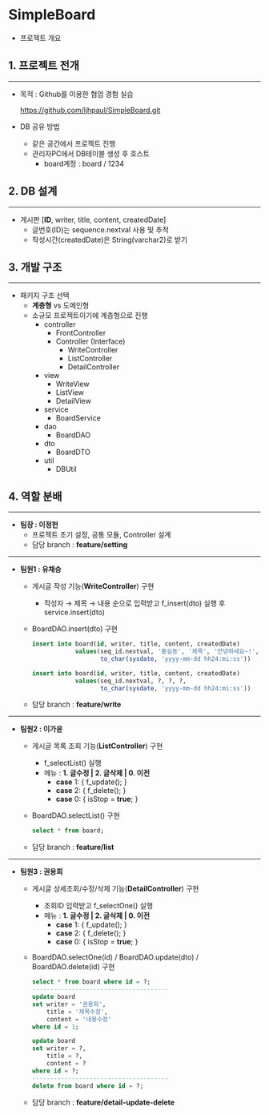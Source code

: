 # SimpleBoard

- 프로젝트 개요

## 1. 프로젝트 전개

---

- 목적 : Github를 이용한 협업 경험 실습
    
    https://github.com/ljhpaul/SimpleBoard.git
    
- DB 공유 방법
    - 같은 공간에서 프로젝트 진행
    - 관리자PC에서 DB테이블 생성 후 호스트
        - board계정 : board / 1234

## 2. DB 설계

---

- 게시판 [**ID**, writer, title, content, createdDate]
    - 글번호(ID)는 sequence.nextval 사용 및 추적
    - 작성시간(createdDate)은 String(varchar2)로 받기

## 3. 개발 구조

---

- 패키지 구조 선택
    - **계층형** vs 도메인형
    - 소규모 프로젝트이기에 계층형으로 진행
        - controller
            - FrontController
            - Controller (Interface)
                - WriteController
                - ListController
                - DetailController
        - view
            - WriteView
            - ListView
            - DetailView
        - service
            - BoardService
        - dao
            - BoardDAO
        - dto
            - BoardDTO
        - util
            - DBUtil

## 4. 역할 분배

---

- **팀장 : 이정헌**
    - 프로젝트 초기 설정, 공통 모듈, Controller 설계
    - 담당 branch :  **feature/setting**

---

- **팀원1 : 유채승**
    - 게시글 작성 기능(**WriteController**) 구현
        - 작성자 → 제목 → 내용  순으로 입력받고 f_insert(dto) 실행 후 service.insert(dto)
    - BoardDAO.insert(dto) 구현
        
        ```sql
        insert into board(id, writer, title, content, createdDate)
                    values(seq_id.nextval, '홍길동', '제목', '안녕하세요~!', 
                           to_char(sysdate, 'yyyy-mm-dd hh24:mi:ss'))
        
        insert into board(id, writer, title, content, createdDate)
                    values(seq_id.nextval, ?, ?, ?, 
                           to_char(sysdate, 'yyyy-mm-dd hh24:mi:ss'))
        ```
        
    - 담당 branch :  **feature/write**

---

- **팀원2 : 이가윤**
    - 게시글 목록 조회 기능(**ListController**) 구현
        - f_selectList() 실행
        - 메뉴 :  **1. 글수정 | 2. 글삭제 | 0. 이전**
            - **case** 1: { f_update(); }
            - **case** 2: { f_delete(); }
            - **case** 0: { isStop = **true**; }
    - BoardDAO.selectList() 구현
        
        ```sql
        select * from board;
        ```
        
    - 담당 branch :  **feature/list**

---

- **팀원3 : 권용희**
    - 게시글 상세조회/수정/삭제 기능(**DetailController**) 구현
        - 조회ID  입력받고 f_selectOne() 실행
        - 메뉴 :  **1. 글수정 | 2. 글삭제 | 0. 이전**
            - **case** 1: { f_update(); }
            - **case** 2: { f_delete(); }
            - **case** 0: { isStop = **true**; }
    - BoardDAO.selectOne(id) / BoardDAO.update(dto) / BoardDAO.delete(id) 구현
        
        ```sql
        select * from board where id = ?;
        --------------------------------------
        update board
        set writer = '권용희',
            title = '제목수정',
            content = '내용수정'
        where id = 1;
        
        update board
        set writer = ?,
            title = ?,
            content = ?
        where id = ?;
        --------------------------------------
        delete from board where id = ?;
        ```
        
    - 담당 branch :  **feature/detail-update-delete**
